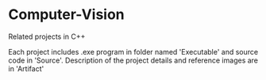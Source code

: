 # Computer-Vision
Related projects in C++

Each project includes .exe program in folder named 'Executable' and source code in 'Source'. Description of the project details and reference images are in 'Artifact'
